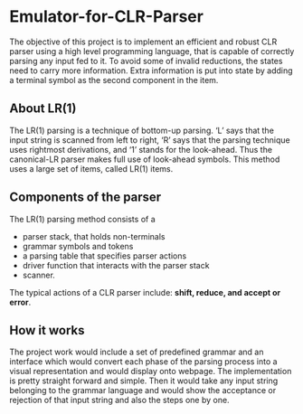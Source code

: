 ﻿# Emulator-for-CLR-Parser

The objective of this project is to implement an efficient and robust CLR parser using a high level programming language, 
that is capable of correctly parsing any input fed to it. To avoid some of invalid reductions, the states need to carry more information. 
Extra information is put into state by adding a terminal symbol as the second component in the item. 

## About LR(1)
The LR(1) parsing is a technique of bottom-up parsing.
‘L’ says that the input string is scanned from left to right, ‘R’ says that the parsing technique uses rightmost derivations,
and ‘1’ stands for the look-ahead. Thus the canonical-LR parser makes full use of look-ahead symbols. This method uses a large set of items, called LR(1) items.

## Components of the parser
The LR(1) parsing method consists of a 
- parser stack, that holds non-terminals
- grammar symbols and tokens
- a parsing table that specifies parser actions
- driver function that interacts with the parser stack
- scanner. 

The typical actions of a CLR parser include: **shift, reduce, and accept or error**.

## How it works

The project work would include a set of predefined grammar and an interface which would convert each phase of the parsing process into a visual representation and would display onto webpage. The implementation is pretty straight forward and simple.
Then it would take any input string belonging to the grammar language and would show the acceptance or rejection of that input string and also the steps one by one. 
